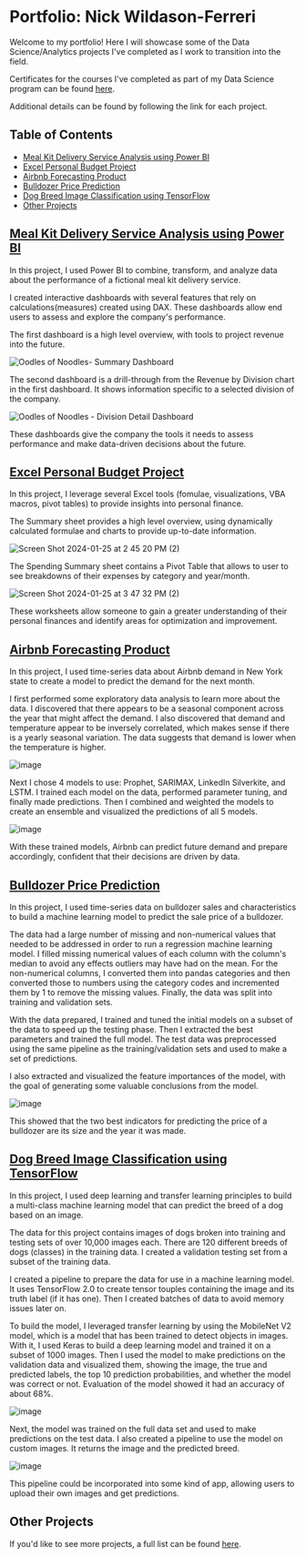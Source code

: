 # Portfolio: Nick Wildason-Ferreri
Welcome to my portfolio! Here I will showcase some of the Data Science/Analytics projects I've completed as I work to transition into the field.

Certificates for the courses I've completed as part of my Data Science program can be found [here](https://github.com/nwferreri/Portfolio/tree/main/Certificates).

Additional details can be found by following the link for each project.

## Table of Contents
* [Meal Kit Delivery Service Analysis using Power BI](https://github.com/nwferreri/Portfolio?tab=readme-ov-file#meal-kit-delivery-service-analysis-using-power-bi)
* [Excel Personal Budget Project](https://github.com/nwferreri/Portfolio?tab=readme-ov-file#excel-personal-budget-project)
* [Airbnb Forecasting Product](https://github.com/nwferreri/Portfolio?tab=readme-ov-file#airbnb-forecasting-product)
* [Bulldozer Price Prediction](https://github.com/nwferreri/Portfolio?tab=readme-ov-file#bulldozer-price-prediction)
* [Dog Breed Image Classification using TensorFlow](https://github.com/nwferreri/Portfolio?tab=readme-ov-file#dog-breed-image-classification-using-tensorflow)
* [Other Projects](https://github.com/nwferreri/Portfolio?tab=readme-ov-file#other-projects)

## [Meal Kit Delivery Service Analysis using Power BI](https://github.com/nwferreri/meal-kit-delivery-powerbi)
In this project, I used Power BI to combine, transform, and analyze data about the performance of a fictional meal kit delivery service.

I created interactive dashboards with several features that rely on calculations(measures) created using DAX. These dashboards allow end users to assess and explore the company's performance.

The first dashboard is a high level overview, with tools to project revenue into the future.

![Oodles of Noodles- Summary Dashboard](https://github.com/nwferreri/meal-kit-delivery-powerbi/assets/112211174/d794f802-c9a8-41ae-a33a-92c345b4c271)

The second dashboard is a drill-through from the Revenue by Division chart in the first dashboard. It shows information specific to a selected division of the company.

![Oodles of Noodles - Division Detail Dashboard](https://github.com/nwferreri/meal-kit-delivery-powerbi/assets/112211174/669adc93-10be-42da-a2fc-7e56c992300d)

These dashboards give the company the tools it needs to assess performance and make data-driven decisions about the future.


## [Excel Personal Budget Project](https://github.com/nwferreri/excel-budget-project)
In this project, I leverage several Excel tools (fomulae, visualizations, VBA macros, pivot tables) to provide insights into personal finance.

The Summary sheet provides a high level overview, using dynamically calculated formulae and charts to provide up-to-date information.

![Screen Shot 2024-01-25 at 2 45 20 PM (2)](https://github.com/nwferreri/excel-budget-project/assets/112211174/146468b2-6327-4a84-82ae-e29f7f71d926)

The Spending Summary sheet contains a Pivot Table that allows to user to see breakdowns of their expenses by category and year/month.

![Screen Shot 2024-01-25 at 3 47 32 PM (2)](https://github.com/nwferreri/excel-budget-project/assets/112211174/192b6d55-f899-480c-970f-fbe6d695c6cc)

These worksheets allow someone to gain a greater understanding of their personal finances and identify areas for optimization and improvement.


## [Airbnb Forecasting Product](https://github.com/nwferreri/airbnb-forecasting)
In this project, I used time-series data about Airbnb demand in New York state to create a model to predict the demand for the next month.

I first performed some exploratory data analysis to learn more about the data. I discovered that there appears to be a seasonal component across the year that might affect the demand. I also discovered that demand and temperature appear to be inversely correlated, which makes sense if there is a yearly seasonal variation. The data suggests that demand is lower when the temperature is higher.

![image](https://github.com/nwferreri/airbnb-forecasting/assets/112211174/de97cdfb-e5b2-4259-9651-e4031accb40c)

Next I chose 4 models to use: Prophet, SARIMAX, LinkedIn Silverkite, and LSTM. I trained each model on the data, performed parameter tuning, and finally made predictions. Then I combined and weighted the models to create an ensemble and visualized the predictions of all 5 models.

![image](https://github.com/nwferreri/airbnb-forecasting/assets/112211174/8cc9987f-ed0a-4cb9-88ec-912fde8c4fa0)

With these trained models, Airbnb can predict future demand and prepare accordingly, confident that their decisions are driven by data.

## [Bulldozer Price Prediction](https://github.com/nwferreri/bulldozer-price-prediction)
In this project, I used time-series data on bulldozer sales and characteristics to build a machine learning model to predict the sale price of a bulldozer.

The data had a large number of missing and non-numerical values that needed to be addressed in order to run a regression machine learning model. I filled missing numerical values of each column with the column's median to avoid any effects outliers may have had on the mean. For the non-numerical columns, I converted them into pandas categories and then converted those to numbers using the category codes and incremented them by 1 to remove the missing values. Finally, the data was split into training and validation sets.

With the data prepared, I trained and tuned the initial models on a subset of the data to speed up the testing phase. Then I extracted the best parameters and trained the full model. The test data was preprocessed using the same pipeline as the training/validation sets and used to make a set of predictions.

I also extracted and visualized the feature importances of the model, with the goal of generating some valuable conclusions from the model.

![image](https://github.com/nwferreri/bulldozer-price-prediction/assets/112211174/422f1924-b350-415e-8282-6d7318697b20)

This showed that the two best indicators for predicting the price of a bulldozer are its size and the year it was made.


## [Dog Breed Image Classification using TensorFlow](https://github.com/nwferreri/dog-breed-image-classification)
In this project, I used deep learning and transfer learning principles to build a multi-class machine learning model that can predict the breed of a dog based on an image.

The data for this project contains images of dogs broken into training and testing sets of over 10,000 images each. There are 120 different breeds of dogs (classes) in the training data. I created a validation testing set from a subset of the training data.

I created a pipeline to prepare the data for use in a machine learning model. It uses TensorFlow 2.0 to create tensor touples containing the image and its truth label (if it has one). Then I created batches of data to avoid memory issues later on.

To build the model, I leveraged transfer learning by using the MobileNet V2 model, which is a model that has been trained to detect objects in images. With it, I used Keras to build a deep learning model and trained it on a subset of 1000 images. Then I used the model to make predictions on the validation data and visualized them, showing the image, the true and predicted labels, the top 10 prediction probabilities, and whether the model was correct or not. Evaluation of the model showed it had an accuracy of about 68%.

![image](https://github.com/nwferreri/dog-breed-image-classification/assets/112211174/ceb08e6b-4c43-4957-8020-f198d82b0bdd)

Next, the model was trained on the full data set and used to make predictions on the test data. I also created a pipeline to use the model on custom images. It returns the image and the predicted breed.

![image](https://github.com/nwferreri/dog-breed-image-classification/assets/112211174/d6cf67c0-12dc-4ecd-9d92-2d6c9342f027)

This pipeline could be incorporated into some kind of app, allowing users to upload their own images and get predictions.


## Other Projects
If you'd like to see more projects, a full list can be found [here](https://github.com/nwferreri/all-projects).
































